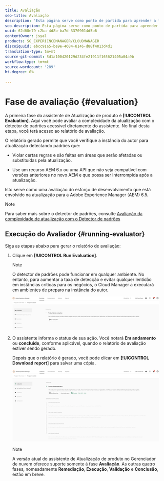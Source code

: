 ```yaml
---
title: Avaliação
seo-title: Avaliação
description: 'Esta página serve como ponto de partida para aprender a fase de Avaliação no Assistente de Atualização de Produto. '
seo-description: Esta página serve como ponto de partida para aprender a fase de Avaliação no Assistente de Atualização de Produto.
uuid: 62d68e79-c2ba-4d8b-ba7d-33709014d5b6
contentOwner: jsyal
products: SG_EXPERIENCEMANAGER/CLOUDMANAGER
discoiquuid: ebcc91a5-be9e-4684-8146-d88f4013d4d1
translation-type: tm+mt
source-git-commit: 8d1a100420129d234fe21911f165621405a04a9b
workflow-type: tm+mt
source-wordcount: '289'
ht-degree: 0%

---
```



# Fase de avaliação {#evaluation}

A primeira fase do assistente de Atualização de produto é **[!UICONTROL Evaluation]**.
Aqui você pode avaliar a complexidade da atualização com o detector de padrões acessível diretamente do assistente. No final desta etapa, você terá acesso ao relatório de avaliação.

O relatório gerado permite que você verifique a instância do autor para atualização detectando padrões que:

* Violar certas regras e são feitas em áreas que serão afetadas ou substituídas pela atualização.

* Use um recurso AEM 6.x ou uma API que não seja compatível com versões anteriores no novo AEM e que possa ser interrompida após a atualização.

Isto serve como uma avaliação do esforço de desenvolvimento que está envolvido na atualização para a Adobe Experience Manager (AEM) 6.5.

>[!NOTE]
>
>Para saber mais sobre o detector de padrões, consulte [Avaliação da complexidade de atualização com o Detector de padrões](https://helpx.adobe.com/experience-manager/6-4/sites/deploying/using/pattern-detector.html)

## Execução do Avaliador {#running-evaluator}

Siga as etapas abaixo para gerar o relatório de avaliação:

1. Clique em **[!UICONTROL Run Evaluation]**.

   >[!NOTE]
   >
   >O detector de padrões pode funcionar em qualquer ambiente. No entanto, para aumentar a taxa de detecção e evitar qualquer lentidão em instâncias críticas para os negócios, o Cloud Manager a executará em ambientes de preparo na instância do autor.

   ![](assets/Run-Evaluation.png)

1. O assistente informa o status de sua ação. Você notará **Em andamento** ou **concluído**, conforme aplicável, quando o relatório de avaliação estiver sendo gerado.

   Depois que o relatório é gerado, você pode clicar em **[!UICONTROL Download report]** para salvar uma cópia.

   ![](assets/Evaluation-1.png)


   >[!NOTE]
   >
   >A versão atual do assistente de Atualização de produto no Gerenciador de nuvem oferece suporte somente à fase **Avaliação**. As outras quatro fases, nomeadamente **Remediação**, **Execução**, **Validação** e **Conclusão**, estão em breve.
